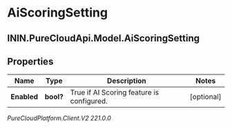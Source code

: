 # AiScoringSetting

## ININ.PureCloudApi.Model.AiScoringSetting

## Properties

|Name | Type | Description | Notes|
|------------ | ------------- | ------------- | -------------|
| **Enabled** | **bool?** | True if AI Scoring feature is configured. | [optional] |



_PureCloudPlatform.Client.V2 221.0.0_
